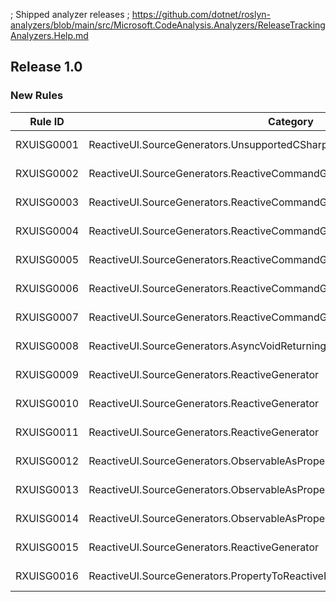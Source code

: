 ; Shipped analyzer releases
; https://github.com/dotnet/roslyn-analyzers/blob/main/src/Microsoft.CodeAnalysis.Analyzers/ReleaseTrackingAnalyzers.Help.md

## Release 1.0

### New Rules

Rule ID | Category | Severity | Notes
--------|----------|----------|-------
RXUISG0001 | ReactiveUI.SourceGenerators.UnsupportedCSharpLanguageVersionAnalyzer | Error | See https://www.reactiveui.net/errors/RXUISG0001
RXUISG0002 | ReactiveUI.SourceGenerators.ReactiveCommandGenerator | Error | See https://www.reactiveui.net/errors/RXUISG0002
RXUISG0003 | ReactiveUI.SourceGenerators.ReactiveCommandGenerator | Error | See https://www.reactiveui.net/errors/RXUISG0003
RXUISG0004 | ReactiveUI.SourceGenerators.ReactiveCommandGenerator | Error | See https://www.reactiveui.net/errors/RXUISG0004
RXUISG0005 | ReactiveUI.SourceGenerators.ReactiveCommandGenerator | Error | See https://www.reactiveui.net/errors/RXUISG0005
RXUISG0006 | ReactiveUI.SourceGenerators.ReactiveCommandGenerator | Error | See https://www.reactiveui.net/errors/RXUISG0006
RXUISG0007 | ReactiveUI.SourceGenerators.ReactiveCommandGenerator | Error | See https://www.reactiveui.net/errors/RXUISG0007
RXUISG0008 | ReactiveUI.SourceGenerators.AsyncVoidReturningReactiveCommandMethodAnalyzer | Error | See https://www.reactiveui.net/errors/RXUISG0008
RXUISG0009 | ReactiveUI.SourceGenerators.ReactiveGenerator | Error | See https://www.reactiveui.net/errors/RXUISG0009
RXUISG0010 | ReactiveUI.SourceGenerators.ReactiveGenerator | Error | See https://www.reactiveui.net/errors/RXUISG0010
RXUISG0011 | ReactiveUI.SourceGenerators.ReactiveGenerator | Error | See https://www.reactiveui.net/errors/RXUISG0011
RXUISG0012 | ReactiveUI.SourceGenerators.ObservableAsPropertyGenerator | Error | See https://www.reactiveui.net/errors/RXUISG0012
RXUISG0013 | ReactiveUI.SourceGenerators.ObservableAsPropertyGenerator | Error | See https://www.reactiveui.net/errors/RXUISG0013
RXUISG0014 | ReactiveUI.SourceGenerators.ObservableAsPropertyGenerator | Error | See https://www.reactiveui.net/errors/RXUISG0014
RXUISG0015 | ReactiveUI.SourceGenerators.ReactiveGenerator | Error | See https://www.reactiveui.net/errors/RXUISG0015
RXUISG0016 | ReactiveUI.SourceGenerators.PropertyToReactiveFieldCodeFixProvider | Info | See https://www.reactiveui.net/errors/RXUISG0016
